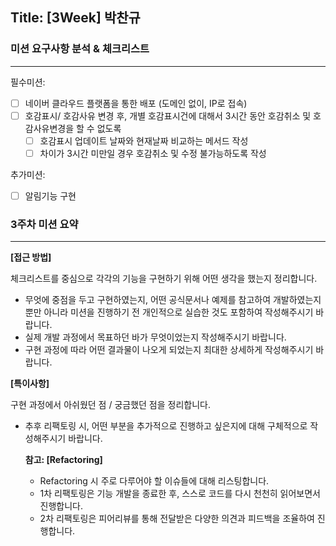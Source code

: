 ## Title: [3Week] 박찬규

### 미션 요구사항 분석 & 체크리스트

---
필수미션:
- [ ] 네이버 클라우드 플랫폼을 통한 배포 (도메인 없이, IP로 접속)
- [ ] 호감표시/ 호감사유 변경 후, 개별 호감표시건에 대해서 3시간 동안 호감취소 및 호감사유변경을 할 수 없도록
  - [ ] 호감표시 업데이트 날짜와 현재날짜 비교하는 메서드 작성 
  - [ ] 차이가 3시간 미만일 경우 호감취소 및 수정 불가능하도록 작성

추가미션:
- [ ] 알림기능 구현

 


### 3주차 미션 요약

---

**[접근 방법]**

체크리스트를 중심으로 각각의 기능을 구현하기 위해 어떤 생각을 했는지 정리합니다.

- 무엇에 중점을 두고 구현하였는지, 어떤 공식문서나 예제를 참고하여 개발하였는지 뿐만 아니라 미션을 진행하기 전 개인적으로 실습한 것도 포함하여 작성해주시기 바랍니다.
- 실제 개발 과정에서 목표하던 바가 무엇이었는지 작성해주시기 바랍니다.
- 구현 과정에 따라 어떤 결과물이 나오게 되었는지 최대한 상세하게 작성해주시기 바랍니다.


**[특이사항]**

구현 과정에서 아쉬웠던 점 / 궁금했던 점을 정리합니다.

- 추후 리팩토링 시, 어떤 부분을 추가적으로 진행하고 싶은지에 대해 구체적으로 작성해주시기 바랍니다.

  **참고: [Refactoring]**

    - Refactoring 시 주로 다루어야 할 이슈들에 대해 리스팅합니다.
    - 1차 리팩토링은 기능 개발을 종료한 후, 스스로 코드를 다시 천천히 읽어보면서 진행합니다.
    - 2차 리팩토링은 피어리뷰를 통해 전달받은 다양한 의견과 피드백을 조율하여 진행합니다.